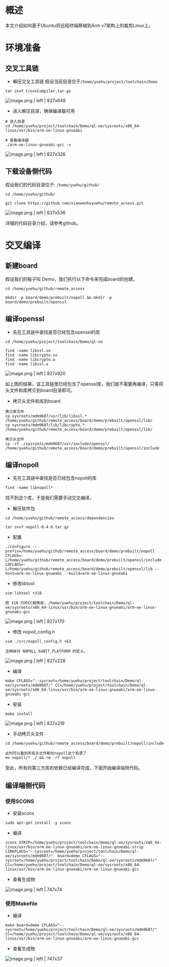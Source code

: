 # 概述
本文介绍如何基于Ubuntu将远程终端移植到Arm v7架构上的裁剪Linux上。
# 环境准备
## 交叉工具链
* 解压交叉工具链
假设当前目录位于`/home/yuehu/project/toolchain/Demo`
```plain
tar zxvf CrossCompiler.tar.gz
```


![image.png | left | 827x648](https://cdn.nlark.com/lark/0/2018/png/16055/1543461768463-fc78624c-7e8d-4a09-8ff1-d5591354b92f.png "")

* 进入解压目录，确保编译器可用
```plain
# 进入目录
cd /home/yuehu/project/toolchain/Demo/ql-oe/sysroots/x86_64-linux/usr/bin/arm-oe-linux-gnueabi

# 查看编译器
./arm-oe-linux-gnueabi-gcc -v
```


![image.png | left | 827x326](https://cdn.nlark.com/lark/0/2018/png/16055/1543461874027-6580527b-5aa8-4706-ad19-b6a5685893b9.png "")

## 下载设备侧代码
假设我们的代码目录位于:  `/home/yuehu/github/`
```plain
cd /home/yuehu/github/

git clone https://github.com/xiaowenhuyuehu/remote_access.git
```


![image.png | left | 637x536](https://cdn.nlark.com/lark/0/2018/png/16055/1543461460332-e773cfaa-2e12-426e-8210-91fa5236d657.png "")

详细的代码目录介绍，请参考github。
# 交叉编译
## 新建board
假设我们的板子叫 Demo，我们执行以下命令来完成board的创建。
```plain
cd /home/yuehu/github/remote_access

mkdir -p board/demo/prebuilt/nopoll && mkdir -p board/demo/prebuilt/openssl
```
## 编译openssl
* 先在工具链中查找是否已经包含openssl的库
```plain
cd /home/yuehu/project/toolchain/Demo/ql-oe

find -name libssl.so
find -name libcrypto.so
find -name libcrypto.a
find -name libssl.a
```


![image.png | left | 827x920](https://cdn.nlark.com/lark/0/2018/png/16055/1543480744941-d355e74d-bd47-44b7-8a79-e88a51e755b0.png "")


如上图的结果，该工具链里已经包含了openssl库，我们就不需要再编译，只需将头文件和库拷贝到board目录即可。
* 拷贝头文件和库到board
```plain
拷贝库文件 
cp sysroots/mdm9607/usr/lib/libssl.* /home/yuehu/github/remote_access/board/demo/prebuilt/openssl/lib/
cp sysroots/mdm9607/lib/libcrypto.* /home/yuehu/github/remote_access/board/demo/prebuilt/openssl/lib/

拷贝头文件
cp -rf ./sysroots/mdm9607/usr/include/openssl/ /home/yuehu/github/remote_access/board/demo/prebuilt/openssl/include
```
## 编译nopoll
* 先在工具链中查找是否已经包含nopoll的库
```plain
find -name libnopoll*
```
找不到这个库，于是我们需要手动交叉编译。
* 解压软件包
```plain
cd /home/yuehu/github/remote_access/dependencies

tar zxvf nopoll-0.4.6.tar.gz
```

* 配置
```plain
./configure --prefix=/home/yuehu/github/remote_access/board/demo/prebuilt/nopoll CFLAGS=-L/home/yuehu/github/remote_access/board/demo/prebuilt/openssl/include LDFLAGS=-L/home/yuehu/github/remote_access/board/demo/prebuilt/openssl/lib --host=arm-oe-linux-gnueabi --build=arm-oe-linux-gnueabi

```
* 修改libtool
```plain
vim libtool +318

把 318 行的CC替换成: /home/yuehu/project/toolchain/Demo/ql-oe/sysroots/x86_64-linux/usr/bin/arm-oe-linux-gnueabi/arm-oe-linux-gnueabi-gcc
```


![image.png | left | 827x170](https://cdn.nlark.com/lark/0/2018/png/16055/1543485168354-63c7a1bb-2638-4e65-b2f8-c4d5572281cf.png "")

* 修改 nopoll\_config.h
```plain
vim ./src/nopoll_config.h +63

注释掉对 NOPOLL_64BIT_PLATFORM 的定义。
```



![image.png | left | 827x228](https://cdn.nlark.com/lark/0/2018/png/16055/1543485246670-c0d3e532-cf29-4651-a8e0-af150288507f.png "")

* 编译
```plain
make CFLAGS="--sysroot=/home/yuehu/project/toolchain/Demo/ql-oe/sysroots/mdm9607/" CC=/home/yuehu/project/toolchain/Demo/ql-oe/sysroots/x86_64-linux/usr/bin/arm-oe-linux-gnueabi/arm-oe-linux-gnueabi-gcc
```

* 安装
```plain
make install
```


![image.png | left | 827x219](https://cdn.nlark.com/lark/0/2018/png/16055/1543485315746-31215f1a-9003-4d52-a877-7346fd1b29d5.png "")

* 手动拷贝头文件
```plain
cd /home/yuehu/github/remote_access/board/demo/prebuilt/nopoll/include

此时可以看到所有头文件都在nopoll这个目录了
mv nopoll/* ./ && rm -rf nopoll
```

至此，所有的第三方库的依赖已经编译完成，下面开始编译端侧代码。
## 编译端侧代码
### 使用SCONS
* 安装scons
```plain
sudo apt-get install -y scons
```
* 编译
```plain
scons STRIP=/home/yuehu/project/toolchain/Demo/ql-oe/sysroots/x86_64-linux/usr/bin/arm-oe-linux-gnueabi/arm-oe-linux-gnueabi-strip LINKFLAGS="--sysroot=/home/yuehu/project/toolchain/Demo/ql-oe/sysroots/mdm9607/"  board=demo CFLAGS="--sysroot=/home/yuehu/project/toolchain/Demo/ql-oe/sysroots/mdm9607/" CC=/home/yuehu/project/toolchain/Demo/ql-oe/sysroots/x86_64-linux/usr/bin/arm-oe-linux-gnueabi/arm-oe-linux-gnueabi-gcc
```
* 查看生成物


![image.png | left | 747x74](https://cdn.nlark.com/lark/0/2018/png/16055/1543492499841-f36e6863-ed66-4565-af4e-389a44bbc8d1.png "")


### 使用Makefile
* 编译
```plain
make board=demo CFLAGS="--sysroot=/home/yuehu/project/toolchain/Demo/ql-oe/sysroots/mdm9607/" CC=/home/yuehu/project/toolchain/Demo/ql-oe/sysroots/x86_64-linux/usr/bin/arm-oe-linux-gnueabi/arm-oe-linux-gnueabi-gcc
```
* 查看生成物


![image.png | left | 747x37](https://cdn.nlark.com/lark/0/2018/png/16055/1543491535118-3a8a3cbe-8384-4553-a9d3-f3fd55ba8742.png "")

